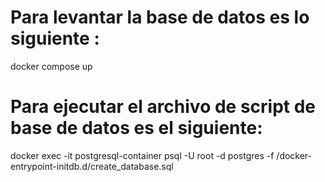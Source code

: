 # Para levantar la base de datos es lo siguiente :
docker compose up 
# Para ejecutar el archivo de script de base de datos es el siguiente:
docker exec -it postgresql-container psql -U root -d postgres -f /docker-entrypoint-initdb.d/create_database.sql
